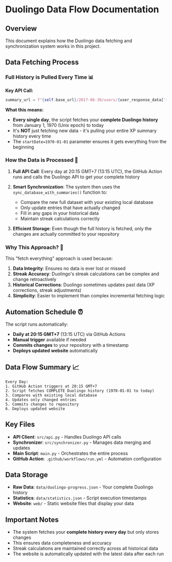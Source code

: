# Duolingo Data Flow Documentation

## Overview
This document explains how the Duolingo data fetching and synchronization system works in this project.

## Data Fetching Process

### Full History is Pulled Every Time 📊

**Key API Call:**
```python
summary_url = f"{self.base_url}/2017-06-30/users/{user_response_data['id']}/xp_summaries?startDate=1970-01-01"
```

**What this means:**
- **Every single day**, the script fetches your **complete Duolingo history** from January 1, 1970 (Unix epoch) to today
- It's **NOT** just fetching new data - it's pulling your entire XP summary history every time
- The `startDate=1970-01-01` parameter ensures it gets everything from the beginning

### How the Data is Processed 🔄

1. **Full API Call**: Every day at 20:15 GMT+7 (13:15 UTC), the GitHub Action runs and calls the Duolingo API to get your complete history

2. **Smart Synchronization**: The system then uses the `sync_database_with_summaries()` function to:
   - Compare the new full dataset with your existing local database
   - Only update entries that have actually changed
   - Fill in any gaps in your historical data
   - Maintain streak calculations correctly

3. **Efficient Storage**: Even though the full history is fetched, only the changes are actually committed to your repository

### Why This Approach? 🤔

This "fetch everything" approach is used because:

1. **Data Integrity**: Ensures no data is ever lost or missed
2. **Streak Accuracy**: Duolingo's streak calculations can be complex and change retroactively
3. **Historical Corrections**: Duolingo sometimes updates past data (XP corrections, streak adjustments)
4. **Simplicity**: Easier to implement than complex incremental fetching logic

## Automation Schedule ⏰

The script runs automatically:
- **Daily at 20:15 GMT+7** (13:15 UTC) via GitHub Actions
- **Manual trigger** available if needed
- **Commits changes** to your repository with a timestamp
- **Deploys updated website** automatically

## Data Flow Summary 📈

```
Every Day:
1. GitHub Action triggers at 20:15 GMT+7
2. Script fetches COMPLETE Duolingo history (1970-01-01 to today)
3. Compares with existing local database
4. Updates only changed entries
5. Commits changes to repository
6. Deploys updated website
```

## Key Files

- **API Client**: `src/api.py` - Handles Duolingo API calls
- **Synchronizer**: `src/synchronizer.py` - Manages data merging and updates
- **Main Script**: `main.py` - Orchestrates the entire process
- **GitHub Action**: `.github/workflows/run.yml` - Automation configuration

## Data Storage

- **Raw Data**: `data/duolingo-progress.json` - Your complete Duolingo history
- **Statistics**: `data/statistics.json` - Script execution timestamps
- **Website**: `web/` - Static website files that display your data

## Important Notes

- The system fetches your **complete history every day** but only stores changes
- This ensures data completeness and accuracy
- Streak calculations are maintained correctly across all historical data
- The website is automatically updated with the latest data after each run

